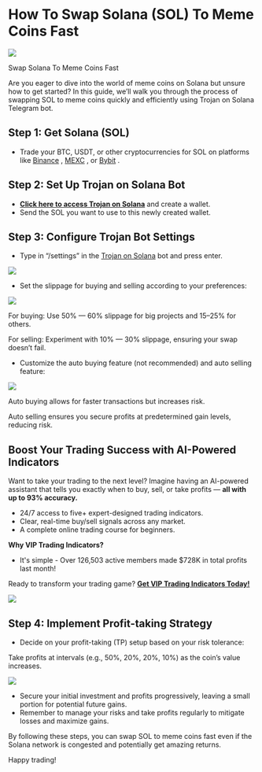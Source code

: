 # How To Swap Solana (SOL) To Meme Coins Fast

![](https://miro.medium.com/v2/1*mIb6uFHRI-mgkwAlbafVFA.png)

Swap Solana To Meme Coins Fast

Are you eager to dive into the world of meme coins on Solana but unsure how to get started? In this guide, we’ll walk you through the process of swapping SOL to meme coins quickly and efficiently using Trojan on Solana Telegram bot.

## **Step 1: Get Solana (SOL)**

* Trade your BTC, USDT, or other cryptocurrencies for SOL on platforms like
  [Binance](https://accounts.binance.info/register?ref=36915815)
  ,
  [MEXC](https://promote.mexc.com/r/dj0jFJBA)
  , or
  [Bybit](https://bybit.com)
  .

## Step 2: Set Up Trojan on Solana Bot

* [**Click here to access Trojan on Solana**](https://t.me/solana_trojanbot?start=r-corokere)
  and create a wallet.
* Send the SOL you want to use to this newly created wallet.

## Step 3: Configure Trojan Bot Settings

* Type in “/settings” in the
  [Trojan on Solana](https://t.me/solana_trojanbot?start=r-corokere)
  bot and press enter.

![](https://miro.medium.com/v2/1*F1hfHaicRq0QXS8nFvJuCA.png)

* Set the slippage for buying and selling according to your preferences:

![](https://miro.medium.com/v2/1*kQkoie7C04saHC1yZD290g.png)

For buying: Use 50% — 60% slippage for big projects and 15–25% for others.

For selling: Experiment with 10% — 30% slippage, ensuring your swap doesn’t fail.

* Customize the auto buying feature (not recommended) and auto selling feature:

![](https://miro.medium.com/v2/0*VSbgfKMkGWMwe6Mm)

Auto buying allows for faster transactions but increases risk.

Auto selling ensures you secure profits at predetermined gain levels, reducing risk.

## Boost Your Trading Success with AI-Powered Indicators

Want to take your trading to the next level? Imagine having an AI-powered assistant that tells you exactly when to buy, sell, or take profits —
**all with up to 93% accuracy.**

* 24/7 access to five+ expert-designed trading indicators.
* Clear, real-time buy/sell signals across any market.
* A complete online trading course for beginners.

**Why VIP Trading Indicators?**

* It's simple - Over 126,503 active members made $728K in total profits last month!

Ready to transform your trading game?
[**Get VIP Trading Indicators Today!**](https://vipindicators.xyz)

![](https://vipindicators.xyz/5.png)

## Step 4: Implement Profit-taking Strategy

* Decide on your profit-taking (TP) setup based on your risk tolerance:

Take profits at intervals (e.g., 50%, 20%, 20%, 10%) as the coin’s value increases.

![](https://miro.medium.com/v2/0*xiD0AdFLGV9Zx36k)

* Secure your initial investment and profits progressively, leaving a small portion for potential future gains.
* Remember to manage your risks and take profits regularly to mitigate losses and maximize gains.

By following these steps, you can swap SOL to meme coins fast even if the Solana network is congested and potentially get amazing returns.

Happy trading!